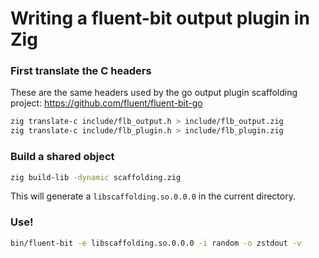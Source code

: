 # Writing a fluent-bit output plugin in Zig

### First translate the C headers
These are the same headers used by the go output plugin scaffolding project: https://github.com/fluent/fluent-bit-go

``` bash
zig translate-c include/flb_output.h > include/flb_output.zig
zig translate-c include/flb_plugin.h > include/flb_plugin.zig
```

### Build a shared object

``` bash
zig build-lib -dynamic scaffolding.zig
```

This will generate a `libscaffolding.so.0.0.0` in the current directory.

### Use!

``` bash
bin/fluent-bit -e libscaffolding.so.0.0.0 -i random -o zstdout -v
```
